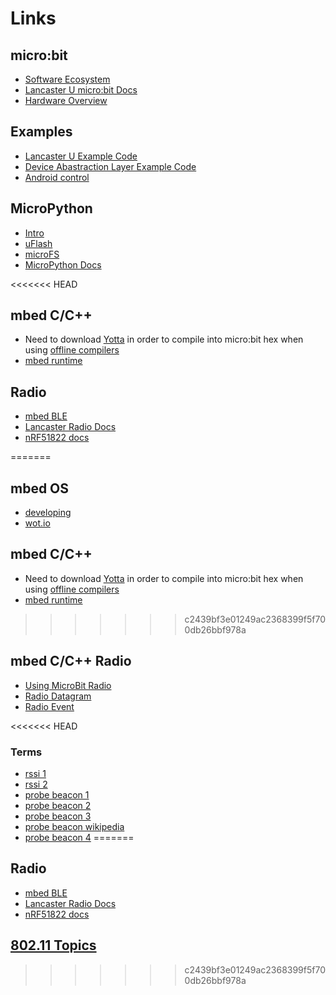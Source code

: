 # Links
## micro:bit
* [Software Ecosystem](http://tech.microbit.org/software/)
* [Lancaster U micro:bit Docs](https://lancaster-university.github.io/microbit-docs/ubit/radio/)
* [Hardware Overview](http://tech.microbit.org/hardware/)

## Examples
* [Lancaster U Example Code](https://github.com/lancaster-university/microbit-samples)
* [Device Abastraction Layer Example Code](https://github.com/lancaster-university/microbit-dal)
* [Android control](http://www.forward.com.au/pfod/microbit/)

## MicroPython
* [Intro](http://tech.microbit.org/software/micropython/)
* [uFlash](https://uflash.readthedocs.io/en/latest/)
* [microFS](https://microfs.readthedocs.io/en/latest/)
* [MicroPython Docs](http://microbit-micropython.readthedocs.io/en/latest/)

<<<<<<< HEAD
## mbed C/C++
* Need to download [Yotta](http://docs.yottabuild.org/#installing) in order to compile into micro:bit hex when using [offline compilers](https://lancaster-university.github.io/microbit-docs/offline-toolchains/)
* [mbed runtime](http://tech.microbit.org/software/runtime-mbed/)


## Radio
* [mbed BLE](https://os.mbed.com/teams/Bluetooth-Low-Energy/)
* [Lancaster Radio Docs](https://lancaster-university.github.io/microbit-docs/ubit/radio/#send)
* [nRF51822 docs](https://www.nordicsemi.com/eng/Products/Bluetooth-low-energy/nRF51822)

=======
## mbed OS
* [developing](https://www.arm.com/zh/files/event/11_20151215_mbed_Connect_China_Developing_with_mbed_OS.pdf)
* [wot.io](http://www.interdigital.com/post/getting-started-with-arm-mbed-os-and-wot-io)

## mbed C/C++
* Need to download [Yotta](http://docs.yottabuild.org/#installing) in order to compile into micro:bit hex when using [offline compilers](./offline-dev.md)
* [mbed runtime](http://tech.microbit.org/software/runtime-mbed/)

>>>>>>> c2439bf3e01249ac2368399f5f700db26bbf978a
## mbed C/C++ Radio
* [Using MicroBit Radio](https://lancaster-university.github.io/microbit-docs/ubit/radio/#using-microbitradio)
* [Radio Datagram](https://lancaster-university.github.io/microbit-docs/ubit/radiodatagram/)
* [Radio Event](https://lancaster-university.github.io/microbit-docs/ubit/radioevent/)

<<<<<<< HEAD
### Terms
* [rssi 1](https://www.metageek.com/training/resources/understanding-rssi.html)
* [rssi 2](https://en.wikipedia.org/wiki/Received_signal_strength_indication)
* [probe beacon 1](https://arstechnica.com/information-technology/2014/11/where-have-you-been-your-smartphones-wi-fi-is-telling-everyone/)
* [probe beacon 2](https://security.stackexchange.com/questions/62124/phones-broadcast-the-ssids-of-all-networks-they-have-ever-connected-to-how-can)
* [probe beacon 3](https://www.engeniustech.com/wi-fi-beacon-frames-simplified/)
* [probe beacon wikipedia](https://en.wikipedia.org/wiki/Beacon_frame)
* [probe beacon 4](https://mrncciew.com/2014/10/08/802-11-mgmt-beacon-frame/)
=======
## Radio
* [mbed BLE](https://os.mbed.com/teams/Bluetooth-Low-Energy/)
* [Lancaster Radio Docs](https://lancaster-university.github.io/microbit-docs/ubit/radio/#send)
* [nRF51822 docs](https://www.nordicsemi.com/eng/Products/Bluetooth-low-energy/nRF51822)

## [802.11 Topics](./radio/learn.md)
>>>>>>> c2439bf3e01249ac2368399f5f700db26bbf978a
